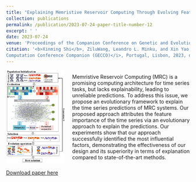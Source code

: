 ```yaml
---
title: "Explaining Memristive Reservoir Computing Through Evolving Feature Attribution"
collection: publications
permalink: /publication/2023-07-24-paper-title-number-12
excerpt: ' '
date: 2023-07-24
venue: 'Proceedings of the Companion Conference on Genetic and Evolutionary Computation'
citation: '<b>Xinming Shi</b>, ZiluWang, Leandro L. Minku, and Xin Yao, "Explaining Memristive Reservoir Computing Through Evolving Feature Attribution,"  <i>Proceedings of the Genetic and Evolutionary
Computation Conference Companion (GECCO)</i>, Portugal, Lisbon, 2023, doi: 10.1145/3583133.3590619.'
---
```

<div style='display: flex; align-items: center;'>
  <div style='flex: 1;'>
    <img src='https://github.com/embeddedsky/xinmingshi.github.io/raw/master/images/paper12.png' alt="Memristor-Based Neuron Circuit" style='width: 100%;'>
  </div>
  <div style='flex: 2; margin-left: 20px;'>
    <div>Memristive Reservoir Computing (MRC) is a promising computing architecture for time series tasks, but lacks explainability, leading to unreliable predictions. To address this issue, we propose an evolutionary
framework to explain the time series predictions of MRC systems. Our proposed approach attributes the feature importance of the time series via an evolutionary approach to explain the predictions. Our experiments show that our approach successfully identified the most influential factors, demonstrating the effectiveness of our design and its superiority in terms of explanation compared to state-of-the-art methods.</div>
  </div>
</div> 

[Download paper here](https://github.com/embeddedsky/xinmingshi.github.io/raw/master/files/paper12.pdf)

